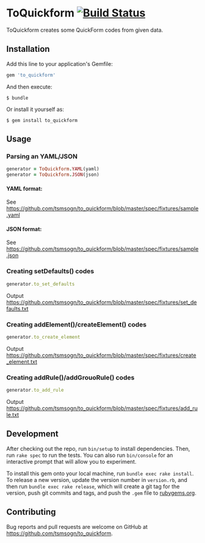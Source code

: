 # ToQuickform [![Build Status](https://travis-ci.org/tsmsogn/to_quickform.svg?branch=master)](https://travis-ci.org/tsmsogn/to_quickform)

ToQuickform creates some QuickForm codes from given data.

## Installation

Add this line to your application's Gemfile:

```ruby
gem 'to_quickform'
```

And then execute:

    $ bundle

Or install it yourself as:

    $ gem install to_quickform

## Usage

### Parsing an YAML/JSON 

```ruby
generator = ToQuickform.YAML(yaml)
generator = ToQuickform.JSON(json)
```

#### YAML format:

See https://github.com/tsmsogn/to_quickform/blob/master/spec/fixtures/sample.yaml

#### JSON format:

See https://github.com/tsmsogn/to_quickform/blob/master/spec/fixtures/sample.json

### Creating setDefaults() codes

```ruby
generator.to_set_defaults
```

Output https://github.com/tsmsogn/to_quickform/blob/master/spec/fixtures/set_defaults.txt

### Creating addElement()/createElement() codes

```ruby
generator.to_create_element
```

Output https://github.com/tsmsogn/to_quickform/blob/master/spec/fixtures/create_element.txt

### Creating addRule()/addGrouoRule() codes

```ruby
generator.to_add_rule
```

Output https://github.com/tsmsogn/to_quickform/blob/master/spec/fixtures/add_rule.txt

## Development

After checking out the repo, run `bin/setup` to install dependencies. Then, run `rake spec` to run the tests. You can also run `bin/console` for an interactive prompt that will allow you to experiment.

To install this gem onto your local machine, run `bundle exec rake install`. To release a new version, update the version number in `version.rb`, and then run `bundle exec rake release`, which will create a git tag for the version, push git commits and tags, and push the `.gem` file to [rubygems.org](https://rubygems.org).

## Contributing

Bug reports and pull requests are welcome on GitHub at https://github.com/tsmsogn/to_quickform.
